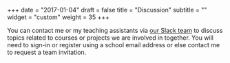 +++
date = "2017-01-04"
draft = false
title = "Discussion"
subtitle = ""
widget = "custom"
weight = 35
+++

You can contact me or my teaching assistants via <a href="http://reaser.slack.com"><i class="fa fa-slack" aria-hidden="true"></i> our Slack team</a> to discuss topics related to courses or projects we are involved in together. You will need to sign-in or register using a school email address or else contact me to request a team invitation.
